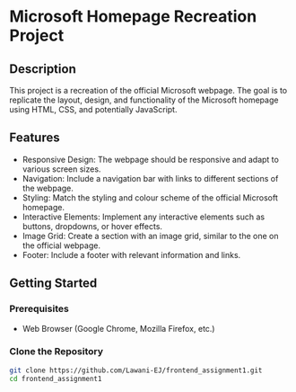 # Microsoft Homepage Recreation Project

## Description

This project is a recreation of the official Microsoft webpage. The goal is to replicate the layout, design, and functionality of the Microsoft homepage using HTML, CSS, and potentially JavaScript.

## Features

- Responsive Design: The webpage should be responsive and adapt to various screen sizes.
- Navigation: Include a navigation bar with links to different sections of the webpage.
- Styling: Match the styling and colour scheme of the official Microsoft homepage.
- Interactive Elements: Implement any interactive elements such as buttons, dropdowns, or hover effects.
- Image Grid: Create a section with an image grid, similar to the one on the official webpage.
- Footer: Include a footer with relevant information and links.

## Getting Started

### Prerequisites

- Web Browser (Google Chrome, Mozilla Firefox, etc.)

### Clone the Repository

```bash
git clone https://github.com/Lawani-EJ/frontend_assignment1.git
cd frontend_assignment1

